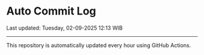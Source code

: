 # Auto Commit Log

Last updated: Tuesday, 02-09-2025 12:13 WIB

---

This repository is automatically updated every hour using GitHub Actions.
